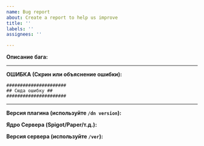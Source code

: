 ```yaml
---
name: Bug report
about: Create a report to help us improve
title: ''
labels: ''
assignees: ''

---
```


**Описание бага:**


---

**ОШИБКА (Скрин или объяснение ошибки):**
```
######################
## Сюда ошибку ##
######################
```


---

**Версия плагина (используйте `/dn version`):**

**Ядро Сервера (Spigot/Paper/т.д.):**

**Версия сервера (используйте `/ver`):**
